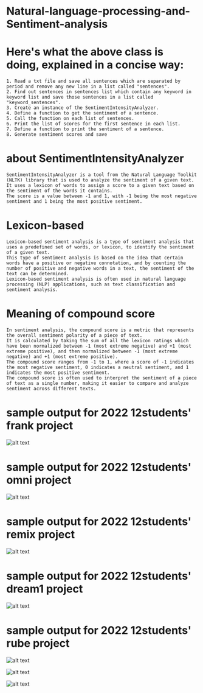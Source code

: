 # Natural-language-processing-and-Sentiment-analysis
# Here's what the above class is doing, explained in a concise way:
    1. Read a txt file and save all sentences which are separated by period and remove any new line in a list called "sentences".
    2. Find out sentences in sentences list which contain any keyword in keyword list and save those sentences in a list called "keyword_sentences".
    3. Create an instance of the SentimentIntensityAnalyzer.
    4. Define a function to get the sentiment of a sentence.
    5. Call the function on each list of sentences.
    6. Print the list of scores for the first sentence in each list.
    7. Define a function to print the sentiment of a sentence.
    8. Generate sentiment scores and save

# about SentimentIntensityAnalyzer
    SentimentIntensityAnalyzer is a tool from the Natural Language Toolkit (NLTK) library that is used to analyze the sentiment of a given text.
    It uses a lexicon of words to assign a score to a given text based on the sentiment of the words it contains.
    The score is a value between -1 and 1, with -1 being the most negative sentiment and 1 being the most positive sentiment.

# Lexicon-based
    Lexicon-based sentiment analysis is a type of sentiment analysis that uses a predefined set of words, or lexicon, to identify the sentiment of a given text. 
    This type of sentiment analysis is based on the idea that certain words have a positive or negative connotation, and by counting the number of positive and negative words in a text, the sentiment of the text can be determined. 
    Lexicon-based sentiment analysis is often used in natural language processing (NLP) applications, such as text classification and sentiment analysis.

# Meaning of compound score
    In sentiment analysis, the compound score is a metric that represents the overall sentiment polarity of a piece of text. 
    It is calculated by taking the sum of all the lexicon ratings which have been normalized between -1 (most extreme negative) and +1 (most extreme positive), and then normalized between -1 (most extreme negative) and +1 (most extreme positive).
    The compound score ranges from -1 to 1, where a score of -1 indicates the most negative sentiment, 0 indicates a neutral sentiment, and 1 indicates the most positive sentiment. 
    The compound score is often used to interpret the sentiment of a piece of text as a single number, making it easier to compare and analyze sentiment across different texts.

# sample output for 2022 12students' frank project
![alt text](https://github.com/yiminchen1999/Natural-language-processing-and-Sentiment-analysis/blob/421aa61891257c8c7b43116cbc2c7d92318e46b3/folder%20for%20plot/2022_ver2_frank_sentiment_analysis_scores.png)

# sample output for 2022 12students' omni project
![alt text](https://github.com/yiminchen1999/Natural-language-processing-and-Sentiment-analysis/blob/cbb375a7319717a3b999efad32c80c88ef922def/folder%20for%20plot/2022_ver2_omni_sentiment_analysis_scores.png)

# sample output for 2022 12students' remix project
![alt text](https://github.com/yiminchen1999/Natural-language-processing-and-Sentiment-analysis/blob/cbb375a7319717a3b999efad32c80c88ef922def/folder%20for%20plot/2022_ver2_remix_sentiment_analysis_scores.png)

# sample output for 2022 12students' dream1 project
![alt text](https://github.com/yiminchen1999/Natural-language-processing-and-Sentiment-analysis/blob/cbb375a7319717a3b999efad32c80c88ef922def/folder%20for%20plot/2022_ver2_dream1_sentiment_analysis_scores.png)

# sample output for 2022 12students' rube project
![alt text](https://github.com/yiminchen1999/Natural-language-processing-and-Sentiment-analysis/blob/cbb375a7319717a3b999efad32c80c88ef922def/folder%20for%20plot/2022_ver2_rube_sentiment_analysis_scores.png)

![alt text](https://github.com/yiminchen1999/Natural-language-processing-and-Sentiment-analysis/blob/f66ee2627636b579a978c067a9f3f1dc19d9f20e/folder%20for%20plot/Figure_2022_frank_01.png)

![alt text](https://github.com/yiminchen1999/Natural-language-processing-and-Sentiment-analysis/blob/4e94e24787e7b43223a02d08e73aa7b8bc4409b4/folder%20for%20plot/frank_plot_01.png)